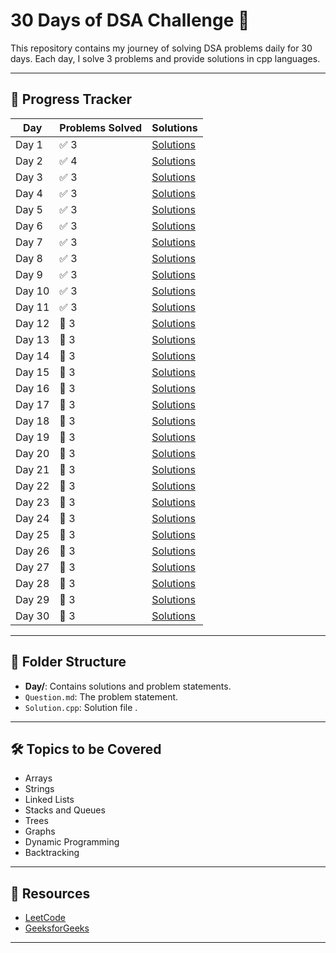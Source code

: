 # 30 Days of DSA Challenge 🚀

This repository contains my journey of solving DSA problems daily for 30 days. Each day, I solve 3 problems and provide solutions in cpp languages.

---

## 🚧 Progress Tracker

| Day    | Problems Solved | Solutions            |
| ------ | --------------- | -------------------- |
| Day 1  | ✅ 3            | [Solutions](./DAY1)  |
| Day 2  | ✅ 4            | [Solutions](./DAY2)  |
| Day 3  | ✅ 3            | [Solutions](./DAY3)  |
| Day 4  | ✅ 3            | [Solutions](./DAY4)  |
| Day 5  | ✅ 3            | [Solutions](./DAY5)  |
| Day 6  | ✅ 3            | [Solutions](./Day6)  |
| Day 7  | ✅ 3            | [Solutions](./Day7)  |
| Day 8  | ✅ 3            | [Solutions](./Day8)  |
| Day 9  | ✅ 3            | [Solutions](./Day9)  |
| Day 10 | ✅ 3            | [Solutions](./Day10) |
| Day 11 | ✅ 3            | [Solutions](./Day11) |
| Day 12 | 🔲 3            | [Solutions](./Day12) |
| Day 13 | 🔲 3            | [Solutions](./Day13) |
| Day 14 | 🔲 3            | [Solutions](./Day14) |
| Day 15 | 🔲 3            | [Solutions](./Day15) |
| Day 16 | 🔲 3            | [Solutions](./Day16) |
| Day 17 | 🔲 3            | [Solutions](./Day17) |
| Day 18 | 🔲 3            | [Solutions](./Day18) |
| Day 19 | 🔲 3            | [Solutions](./Day19) |
| Day 20 | 🔲 3            | [Solutions](./Day20) |
| Day 21 | 🔲 3            | [Solutions](./Day21) |
| Day 22 | 🔲 3            | [Solutions](./Day22) |
| Day 23 | 🔲 3            | [Solutions](./Day23) |
| Day 24 | 🔲 3            | [Solutions](./Day24) |
| Day 25 | 🔲 3            | [Solutions](./Day25) |
| Day 26 | 🔲 3            | [Solutions](./Day26) |
| Day 27 | 🔲 3            | [Solutions](./Day27) |
| Day 28 | 🔲 3            | [Solutions](./Day28) |
| Day 29 | 🔲 3            | [Solutions](./Day29) |
| Day 30 | 🔲 3            | [Solutions](./Day30) |

---

## 📂 Folder Structure

- **Day/**: Contains solutions and problem statements.
- `Question.md`: The problem statement.
- `Solution.cpp`: Solution file .

---

## 🛠️ Topics to be Covered

- Arrays
- Strings
- Linked Lists
- Stacks and Queues
- Trees
- Graphs
- Dynamic Programming
- Backtracking

---

## 🔗 Resources

- [LeetCode](https://leetcode.com/)
- [GeeksforGeeks](https://www.geeksforgeeks.org/)

---
